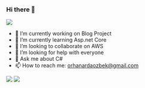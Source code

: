 ### Hi there 👋

<div>
    <img align=top src="https://media0.giphy.com/media/BElb9DVpHezcZufOhl/giphy.gif?cid=ecf05e474wb4jmwos0ssok33qhnqj42sfvkr50s34ql5q1d7&ep=v1_gifs_search&rid=giphy.gif&ct=g"/>
<div>


- 🔭 I’m currently working on Blog Project
- 🌱 I’m currently learning Asp.net Core
- 👯 I’m looking to collaborate on AWS
- 🤔 I’m looking for help with everyone
- 💬 Ask me about C#
- 📫 How to reach me: orhanardaozbek@gmail.com

<div>
    <img align=top src="https://github-readme-stats.vercel.app/api/top-langs/?username=orhanozbek&layout=compact&show_icons=true&title_color=ffffff&icon_color=34abeb&text_color=daf7dc&bg_color=151515"/>
    <img align=top src="https://github-readme-stats.vercel.app/api?username=orhanozbek&show_icons=true&title_color=ffffff&icon_color=34abeb&text_color=daf7dc&bg_color=151515"/>
<div>
